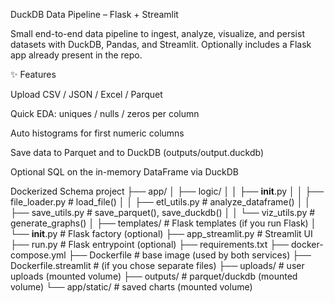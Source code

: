 DuckDB Data Pipeline – Flask + Streamlit

Small end-to-end data pipeline to ingest, analyze, visualize, and persist datasets with DuckDB, Pandas, and Streamlit.
Optionally includes a Flask app already present in the repo.

✨ Features

Upload CSV / JSON / Excel / Parquet

Quick EDA: uniques / nulls / zeros per column

Auto histograms for first numeric columns

Save data to Parquet and to DuckDB (outputs/output.duckdb)

Optional SQL on the in-memory DataFrame via DuckDB

Dockerized
Schema project
├── app/
│   ├── logic/
│   │   ├── __init__.py
│   │   ├── file_loader.py        # load_file()
│   │   ├── etl_utils.py          # analyze_dataframe()
│   │   ├── save_utils.py         # save_parquet(), save_duckdb()
│   │   └── viz_utils.py          # generate_graphs()
│   ├── templates/                # Flask templates (if you run Flask)
│   └── __init__.py               # Flask factory (optional)
├── app_streamlit.py              # Streamlit UI
├── run.py                        # Flask entrypoint (optional)
├── requirements.txt
├── docker-compose.yml
├── Dockerfile                    # base image (used by both services)
├── Dockerfile.streamlit          # (if you chose separate files)
├── uploads/                      # user uploads  (mounted volume)
├── outputs/                      # parquet/duckdb (mounted volume)
└── app/static/                   # saved charts  (mounted volume)
